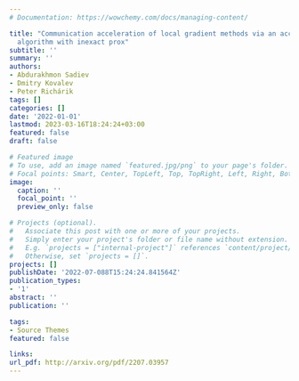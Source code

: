 ```yaml
---
# Documentation: https://wowchemy.com/docs/managing-content/

title: "Communication acceleration of local gradient methods via an accelerated primal-dual
  algorithm with inexact prox"
subtitle: ''
summary: ''
authors:
- Abdurakhmon Sadiev
- Dmitry Kovalev 
- Peter Richárik
tags: []
categories: []
date: '2022-01-01'
lastmod: 2023-03-16T18:24:24+03:00
featured: false
draft: false

# Featured image
# To use, add an image named `featured.jpg/png` to your page's folder.
# Focal points: Smart, Center, TopLeft, Top, TopRight, Left, Right, BottomLeft, Bottom, BottomRight.
image:
  caption: ''
  focal_point: ''
  preview_only: false

# Projects (optional).
#   Associate this post with one or more of your projects.
#   Simply enter your project's folder or file name without extension.
#   E.g. `projects = ["internal-project"]` references `content/project/deep-learning/index.md`.
#   Otherwise, set `projects = []`.
projects: []
publishDate: '2022-07-088T15:24:24.841564Z'
publication_types:
- '1'
abstract: ''
publication: ''

tags:
- Source Themes
featured: false

links:
url_pdf: http://arxiv.org/pdf/2207.03957
---
```

